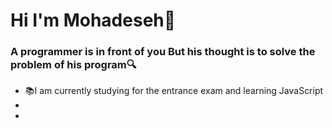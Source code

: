 <h1>Hi I'm Mohadeseh👋</h1>
<h3>A programmer is in front of you
 But his thought is to solve the problem of his program🔍</h3>
<ul>
 <li>📚I am currently studying for the entrance exam and learning JavaScript</li>
 <li></li>
 <li></li>
</ul>

